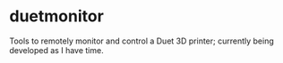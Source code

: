 # duetmonitor
Tools to remotely monitor and control a Duet 3D printer; currently being developed as I have time.
